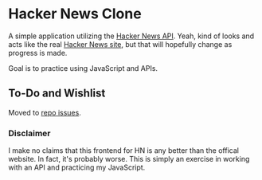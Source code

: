# Hacker News Clone
A simple application utilizing the [Hacker News API](https://github.com/HackerNews/API). Yeah, kind of looks and acts like the real [Hacker News site](https://news.ycombinator.com), but that will hopefully change as progress is made.  

Goal is to practice using JavaScript and APIs. 

## To-Do and Wishlist
Moved to [repo issues](https://github.com/spncrhrstn/hn-clone/issues).

### Disclaimer
I  make no claims that this frontend for HN is any better than the offical website. In fact, it's probably worse. This is simply an exercise in working with an API and practicing my JavaScript.